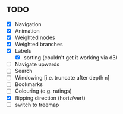 ## TODO

- [x] Navigation
- [x] Animation
- [x] Weighted nodes
- [x] Weighted branches
- [x] Labels
    - [x] sorting (couldn't get it working via d3)
- [ ] Navigate upwards
- [ ] Search
- [ ] Windowing [i.e. truncate after depth `n`]
- [ ] Bookmarks
- [ ] Colouring (e.g. ratings)
- [x] flipping direction (horiz/vert)
- [ ] switch to treemap
